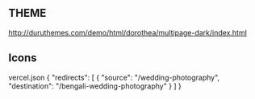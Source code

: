 ## THEME

http://duruthemes.com/demo/html/dorothea/multipage-dark/index.html

## Icons

vercel.json
{
"redirects": [
{
"source": "/wedding-photography",
"destination": "/bengali-wedding-photography"
}
]
}
